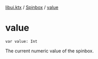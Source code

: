 [libui.ktx](../index.md) / [Spinbox](index.md) / [value](./value.md)

# value

`var value: Int`

The current numeric value of the spinbox.

